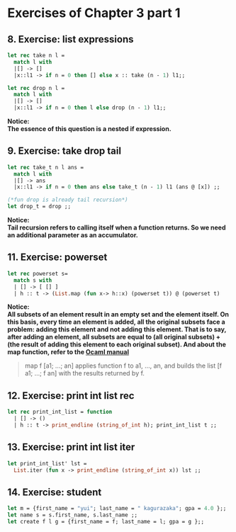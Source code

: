 # Exercises of Chapter 3 part 1 
## 8. Exercise: list expressions
```Ocaml
let rec take n l =
  match l with 
  |[] -> []
  |x::l1 -> if n = 0 then [] else x :: take (n - 1) l1;;

let rec drop n l =
  match l with 
  |[] -> []
  |x::l1 -> if n = 0 then l else drop (n - 1) l1;;
```
**Notice:  
The essence of this question is a nested if expression.**

## 9. Exercise: take drop tail
```Ocaml
let rec take_t n l ans =
  match l with 
  |[] -> ans
  |x::l1 -> if n = 0 then ans else take_t (n - 1) l1 (ans @ [x]) ;;

(*fun drop is already tail recursion*)
let drop_t = drop ;; 
```
**Notice:  
Tail recursion refers to calling itself when a function returns. So we need an additional parameter as an accumulator.**

## 11. Exercise: powerset
```Ocaml
let rec powerset s=
  match s with
  | [] -> [ [] ]
  | h :: t -> (List.map (fun x-> h::x) (powerset t)) @ (powerset t)
```
**Notice:  
All subsets of an element result in an empty set and the element itself. On this basis, every time an element is added, all the original subsets face a problem: adding this element and not adding this element. That is to say, after adding an element, all subsets are equal to (all original subsets) + (the result of adding this element to each original subset). 
And about the map function, refer to the [Ocaml manual]( https://v2.ocaml.org/api/List.html)**
> map f [a1; ...; an] applies function f to a1, ..., an, and builds the list [f a1; ...; f an] with the results returned by f.

## 12. Exercise: print int list rec
```Ocaml
let rec print_int_list = function
  | [] -> ()
  | h :: t -> print_endline (string_of_int h); print_int_list t ;;
```
## 13. Exercise: print int list iter
```Ocaml
let print_int_list' lst =
  List.iter (fun x -> print_endline (string_of_int x)) lst ;;
```
## 14. Exercise: student
```Ocaml
let m = {first_name = "yui"; last_name = " kagurazaka"; gpa = 4.0 };;
let name s = s.first_name, s.last_name ;;
let create f l g = {first_name = f; last_name = l; gpa = g };;
```
